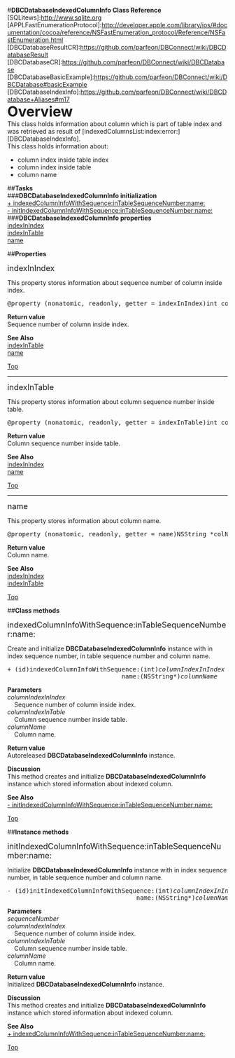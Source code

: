#__DBCDatabaseIndexedColumnInfo Class Reference__  
[SQLitews]:http://www.sqlite.org  
[APPLFastEnumerationProtocol]:http://developer.apple.com/library/ios/#documentation/cocoa/reference/NSFastEnumeration_protocol/Reference/NSFastEnumeration.html
[DBCDatabaseResultCR]:https://github.com/parfeon/DBConnect/wiki/DBCDatabaseResult  
[DBCDatabaseCR]:https://github.com/parfeon/DBConnect/wiki/DBCDatabase  
[DBCDatabaseBasicExample]:https://github.com/parfeon/DBConnect/wiki/DBCDatabase#basicExample  
[DBCDatabaseIndexInfo]:https://github.com/parfeon/DBConnect/wiki/DBCDatabase+Aliases#m17  
<a name="top"/><font size="6">__Overview__</font>  
This class holds information about column which is part of table index and was retrieved as result of [indexedColumnsList:index:error:][DBCDatabaseIndexInfo].  
This class holds information about:
<ul>
<li>column index inside table index</li>
<li>column index inside table</li>
<li>column name</li>
</ul>
  
##__Tasks__  
###__DBCDatabaseIndexedColumnInfo initialization__  
<a href="#m1">+ indexedColumnInfoWithSequence:inTableSequenceNumber:name:</a>  
<a href="#m2">- initIndexedColumnInfoWithSequence:inTableSequenceNumber:name:</a>  
###__DBCDatabaseIndexedColumnInfo properties__  
<a href="#p1">indexInIndex</a>  
<a href="#p2">indexInTable</a>  
<a href="#p3">name</a>  

##__Properties__  

<font size="4"><a name="p1"/>indexInIndex</font>  
  
This property stores information about sequence number of column inside index.  
  
<pre>@property (nonatomic, readonly, getter = indexInIndex)int colIdxInIndex</pre>   
  
__Return value__  
Sequence number of column inside index.  
  
__See Also__  
<a href="#p2">indexInTable</a>  
<a href="#p3">name</a>  
  
<a href="#top">Top</a>  
  
* * *  

<font size="4"><a name="p2"/>indexInTable</font>  
  
This property stores information about column sequence number inside table.  
  
<pre>@property (nonatomic, readonly, getter = indexInTable)int colIdxInTable</pre>   
  
__Return value__  
Column sequence number inside table.  
  
__See Also__  
<a href="#p1">indexInIndex</a>  
<a href="#p3">name</a>  
  
<a href="#top">Top</a>  
  
* * *  

<font size="4"><a name="p3"/>name</font>  
  
This property stores information about column name.  
  
<pre>@property (nonatomic, readonly, getter = name)NSString *colName</pre>   
  
__Return value__  
Column name.  
  
__See Also__  
<a href="#p1">indexInIndex</a>  
<a href="#p2">indexInTable</a>  
  
<a href="#top">Top</a>  

##__Class methods__  

<font size="4"><a name="m1"/>indexedColumnInfoWithSequence:inTableSequenceNumber:name:</font>  
  
Create and initialize __DBCDatabaseIndexedColumnInfo__ instance with in index sequence number, in table sequence number and column name.  
  
<pre>+ (id)indexedColumnInfoWithSequence:(int)<i>columnIndexInIndex</i> inTableSequenceNumber:(int)<i>columnIndexInTable</i> 
                               name:(NSString*)<i>columnName</i></pre>  
__Parameters__  
_columnIndexInIndex_  
&nbsp;&nbsp;&nbsp;&nbsp;Sequence number of column inside index.  
_columnIndexInTable_  
&nbsp;&nbsp;&nbsp;&nbsp;Column sequence number inside table.  
_columnName_  
&nbsp;&nbsp;&nbsp;&nbsp;Column name.  
  
__Return value__  
Autoreleased __DBCDatabaseIndexedColumnInfo__ instance.  
  
__Discussion__  
This method creates and initialize __DBCDatabaseIndexedColumnInfo__ instance which stored information about indexed column.  
  
__See Also__  
<a href="#m2">- initIndexedColumnInfoWithSequence:inTableSequenceNumber:name:</a>  
  
<a href="#top">Top</a>  

##__Instance methods__  

<font size="4"><a name="m2"/>initIndexedColumnInfoWithSequence:inTableSequenceNumber:name:</font>  
  
Initialize __DBCDatabaseIndexedColumnInfo__ instance with in index sequence number, in table sequence number and column name.  
  
<pre>- (id)initIndexedColumnInfoWithSequence:(int)<i>columnIndexInIndex</i> inTableSequenceNumber:(int)<i>columnIndexInTable</i> 
                                   name:(NSString*)<i>columnName</i></pre>  
__Parameters__  
_sequenceNumber_  
_columnIndexInIndex_  
&nbsp;&nbsp;&nbsp;&nbsp;Sequence number of column inside index.  
_columnIndexInTable_  
&nbsp;&nbsp;&nbsp;&nbsp;Column sequence number inside table.  
_columnName_  
&nbsp;&nbsp;&nbsp;&nbsp;Column name.  
  
__Return value__  
Initialized __DBCDatabaseIndexedColumnInfo__ instance.  
  
__Discussion__  
This method creates and initialize __DBCDatabaseIndexedColumnInfo__ instance which stored information about indexed column.  
  
__See Also__  
<a href="#m1">+ indexedColumnInfoWithSequence:inTableSequenceNumber:name:</a>  
  
<a href="#top">Top</a>  